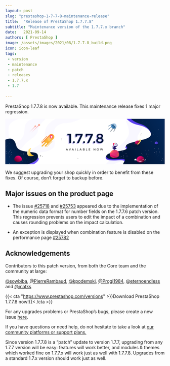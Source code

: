 ```yaml
---
layout: post
slug: "prestashop-1-7-7-8-maintenance-release"
title:  "Release of PrestaShop 1.7.7.8"
subtitle: "Maintenance version of the 1.7.7.x branch"
date:   2021-09-14
authors: [ PrestaShop ]
image: /assets/images/2021/08/1.7.7.8_build.png
icon: icon-leaf
tags:
 - version
 - maintenance
 - patch
 - releases
 - 1.7.7.x
 - 1.7

---
```


PrestaShop 1.7.7.8 is now available. This maintenance release fixes 1 major regression.

![1.7.7.8 is available!](/assets/images/2021/08/1.7.7.8_build.png)

We suggest upgrading your shop quickly in order to benefit from these fixes. Of course, don’t forget to backup before.

## Major issues on the product page

- The issue [#25718](https://github.com/PrestaShop/PrestaShop/issues/25718) and [#25753](https://github.com/PrestaShop/PrestaShop/issues/25753) appeared due to the implementation of the numeric data format for number fields on the 1.7.7.6 patch version. This regression prevents users to edit the impact of a combination and causes rounding problems on the impact calculation. 

- An exception is displayed when combination feature is disabled on the performance page [#25782](https://github.com/PrestaShop/PrestaShop/issues/25782)

## Acknowledgements

Contributors to this patch version, from both the Core team and the community at large:

[@sowbiba](https://github.com/sowbiba), [@PierreRambaud](https://github.com/PierreRambaud), [@kpodemski](https://github.com/kpodemski), [@Progi1984](https://github.com/Progi1984), [@eternoendless](https://github.com/eternoendless) and [@matks](https://github.com/matks)

{{< cta "https://www.prestashop.com/versions" >}}Download PrestaShop 1.7.7.8 now!{{< /cta >}}

For any upgrades problems or PrestaShop’s bugs, please create a new issue [here](https://github.com/PrestaShop/PrestaShop/issues/new/choose).

If you have questions or need help, do not hesitate to take a look at [our community platforms or support plans.](https://devdocs.prestashop.com/1.7/faq/i-need-help/)

Since version 1.7.7.8 is a “patch” update to version 1.7.7, upgrading from any 1.7.7 version will be easy: features will work better, and modules & themes which worked fine on 1.7.7.x will work just as well with 1.7.7.8. Upgrades from a standard 1.7.x version should work just as well.
